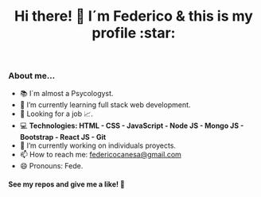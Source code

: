 <h1 align="center"> Hi there! 👋 I´m  Federico & this is my profile :star: </h1></br>


<h3> About me... </h3>

- :books: I´m almost a Psycologyst.
- 🌱 I’m currently learning full stack web development.
- :mag_right: Looking for a job :chart_with_upwards_trend:. 
- :computer: **Technologies: HTML - CSS - JavaScript - Node JS - Mongo JS - Bootstrap - React JS - Git**
- 🔭 I’m currently working on individuals proyects. 
- 📫 How to reach me: federicocanesa@gmail.com
- 😄 Pronouns: Fede.


**<h4> See my repos and give me a like! :wave: </h4>**
